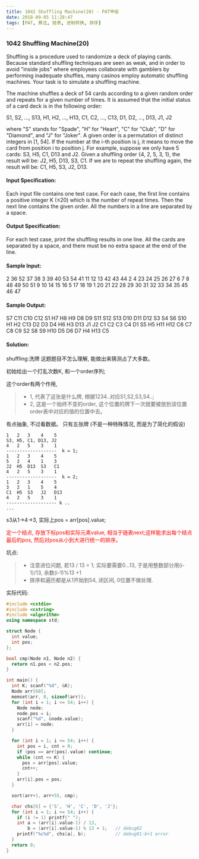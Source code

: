 ```yaml
---
title: 1042 Shuffling Machine(20) - PAT甲级
date: 2018-09-05 11:28:47
tags: [PAT, 算法, 链表, 进制转换, 排序]
---
```


### 1042 Shuffling Machine(20)

Shuffling is a procedure used to randomize a deck of playing cards. Because standard shuffling techniques are seen as weak, and in order to avoid "inside jobs" where employees collaborate with gamblers by performing inadequate shuffles, many casinos employ automatic shuffling machines. Your task is to simulate a shuffling machine.

The machine shuffles a deck of 54 cards according to a given random order and repeats for a given number of times. It is assumed that the initial status of a card deck is in the following order:

S1, S2, ..., S13, 
H1, H2, ..., H13, 
C1, C2, ..., C13, 
D1, D2, ..., D13, 
J1, J2

where "S" stands for "Spade", "H" for "Heart", "C" for "Club", "D" for "Diamond", and "J" for "Joker". A given order is a permutation of distinct integers in [1, 54]. If the number at the i-th position is j, it means to move the card from position i to position j. For example, suppose we only have 5 cards: S3, H5, C1, D13 and J2. Given a shuffling order {4, 2, 5, 3, 1}, the result will be: J2, H5, D13, S3, C1. If we are to repeat the shuffling again, the result will be: C1, H5, S3, J2, D13.

#### Input Specification:
Each input file contains one test case. For each case, the first line contains a positive integer K (≤20) which is the number of repeat times. Then the next line contains the given order. All the numbers in a line are separated by a space.

#### Output Specification:
For each test case, print the shuffling results in one line. All the cards are separated by a space, and there must be no extra space at the end of the line.

#### Sample Input:
2
36 52 37 38 3 39 40 53 54 41 11 12 13 42 43 44 2 4 23 24 25 26 27 6 7 8 48 49 50 51 9 10 14 15 16 5 17 18 19 1 20 21 22 28 29 30 31 32 33 34 35 45 46 47

#### Sample Output:
S7 C11 C10 C12 S1 H7 H8 H9 D8 D9 S11 S12 S13 D10 D11 D12 S3 S4 S6 S10 H1 H2 C13 D2 D3 D4 H6 H3 D13 J1 J2 C1 C2 C3 C4 D1 S5 H5 H11 H12 C6 C7 C8 C9 S2 S8 S9 H10 D5 D6 D7 H4 H13 C5

#### Solution:

shuffling:洗牌
这题题目不怎么理解, 能做出来猜测占了大多数。

初始给出一个打乱次数K, 和一个order序列;

这个order有两个作用, 
> * 1, 代表了这张是什么牌, 根据1234..对应S1,S2,S3,S4..;
> * 2, 这是一个始终不变的order, 这个位置的牌下一次就要被放到该位置order表中对应的值的位置中去。

有点抽象, 不过看数据。
只有五张牌 (不是一种特殊情况, 而是为了简化的假设)
```
1   2   3    4    5
S3, H5, C1, D13, J2
4   2   5    3    1
-------------------  k = 1;
1   2   3    4    5
5   2   4    1    3
J2  H5  D13  S3   C1
4   2   5    3    1
-------------------  k = 2;
1   2   3    4    5
3   2   1    5    4
C1  H5  S3   J2   D13
4   2   5    3    1
------------------- k ..
...
```

s3从1->4->3, 实际上pos = arr[pos].value;

<span style="color:red">定一个结点, 存放下标pos和实际元素value, 相当于链表next;这样能求出每个结点最后的pos, 然后对pos从小到大进行统一的排序。</span>

坑点:
> * 注意进位问题, 若13 / 13 = 1; 实际要需要0...13, 于是用整数部分用(i-1)/13, 余数(i-1)%13 +1
> * 排序和遍历都是从1开始到54, 闭区间, 0位置不做处理.

实际代码:
```cpp
#include <cstdio>
#include <cstring>
#include <algorithm>
using namespace std;

struct Node {
  int value;
  int pos;
};

bool cmp(Node n1, Node n2) {
  return n1.pos < n2.pos;
}

int main() {
  int K; scanf("%d", &K);
  Node arr[60];
  memset(arr, 0, sizeof(arr));
  for (int i = 1; i <= 54; i++) {
    Node node;
    node.pos = i;
    scanf("%d", &node.value);
    arr[i] = node;
  }

  for (int i = 1; i <= 54; i++) {
    int pos = i, cnt = 0;
    if (pos == arr[pos].value) continue;
    while (cnt <= K) {
      pos = arr[pos].value;
      cnt++;
    }
    arr[i].pos = pos;
  }

  sort(arr+1, arr+55, cmp);

  char chs[6] = {'S', 'H', 'C', 'D', 'J'};
  for (int i = 1; i <= 54; i++) {
    if (i != 1) printf(" ");
    int a = (arr[i].value-1) / 13,
        b = (arr[i].value-1) % 13 + 1;   // debug02
    printf("%c%d", chs[a], b);           // debug01:b+1 error
  }
  return 0;
}
```
